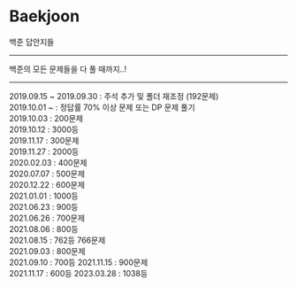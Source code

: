 # Baekjoon
백준 답안지들

---

백준의 모든 문제들을 다 풀 때까지..!

---

2019.09.15 ~ 2019.09.30 : 주석 추가 및 폴더 재조정 (192문제)  
2019.10.01 ~ : 정답률 70% 이상 문제 또는 DP 문제 풀기  
2019.10.03 : 200문제  
2019.10.12 : 3000등  
2019.11.17 : 300문제  
2019.11.27 : 2000등  
2020.02.03 : 400문제  
2020.07.07 : 500문제  
2020.12.22 : 600문제  
2021.01.01 : 1000등  
2021.06.23 : 900등  
2021.06.26 : 700문제  
2021.08.06 : 800등  
2021.08.15 : 762등 766문제  
2021.09.03 : 800문제  
2021.09.10 : 700등
2021.11.15 : 900문제  
2021.11.17 : 600등
2023.03.28 : 1038등
